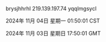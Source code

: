 brysjhhrhl 219.139.197.74 yqqlmgsycl

2024年 11月 04日 星期一 01:50:01 CST

2024年 11月 03日 星期日 17:50:01 GMT
